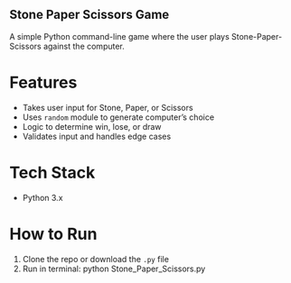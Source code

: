 ## Stone Paper Scissors Game 

A simple Python command-line game where the user plays Stone-Paper-Scissors against the computer.

# Features
- Takes user input for Stone, Paper, or Scissors
- Uses `random` module to generate computer’s choice
- Logic to determine win, lose, or draw
- Validates input and handles edge cases

# Tech Stack
- Python 3.x

# How to Run
1. Clone the repo or download the `.py` file
2. Run in terminal:
python Stone_Paper_Scissors.py
